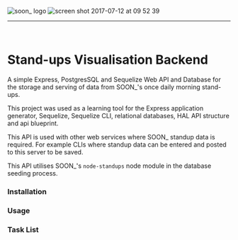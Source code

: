 ![soon_ logo](https://user-images.githubusercontent.com/20629455/28109490-27c0b602-66e7-11e7-9918-578beb7dfa9d.png)
![screen shot 2017-07-12 at 09 52 39](https://user-images.githubusercontent.com/20629455/28109776-2833e306-66e8-11e7-86d6-b285d08b3cb1.png)

___
<br>

# Stand-ups Visualisation Backend

A simple Express, PostgresSQL and Sequelize Web API and Database for the storage and serving of data from SOON_'s once daily morning stand-ups.

This project was used as a learning tool for the Express application generator, Sequelize, Sequelize CLI, relational databases, HAL API structure and api blueprint.

This API is used with other web services where SOON_ standup data is required. For example CLIs where standup data can be entered and posted  to this server to be saved.

This API utilises SOON_'s `node-standups` node module in the database seeding process.

### Installation


### Usage

### Task List